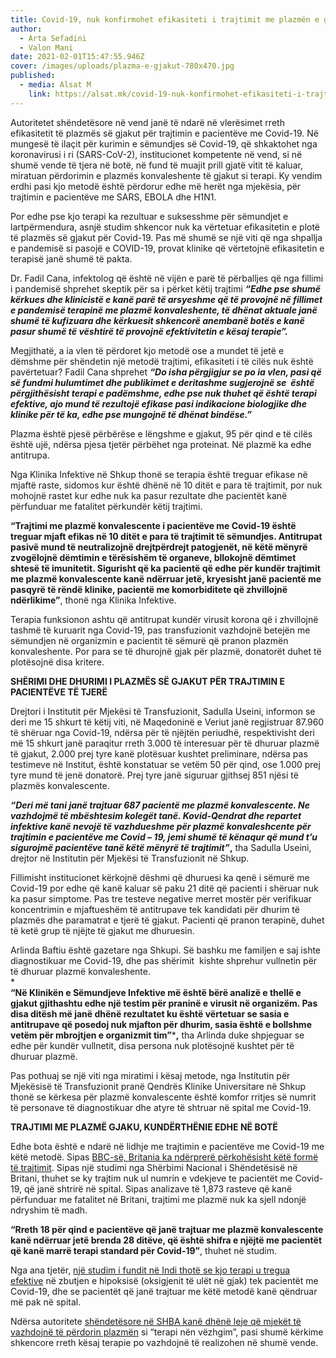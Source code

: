 ```yaml
---
title: Covid-19, nuk konfirmohet efikasiteti i trajtimit me plazmën e gjakut
author:
  - Arta Sefadini
  - Valon Mani
date: 2021-02-01T15:47:55.946Z
cover: /images/uploads/plazma-e-gjakut-780x470.jpg
published:
  - media: Alsat M
    link: https://alsat.mk/covid-19-nuk-konfirmohet-efikasiteti-i-trajtimit-me-plazmen-e-gjakut/
---
```

Autoritetet shëndetësore në vend janë të ndarë në vlerësimet rreth efikasitetit të plazmës së gjakut për trajtimin e pacientëve me Covid-19. Në mungesë të ilaçit për kurimin e sëmundjes së Covid-19, që shkaktohet nga koronavirusi i ri (SARS-CoV-2), institucionet kompetente në vend, si në shumë vende të tjera në botë, në fund të muajit prill gjatë vitit të kaluar, miratuan përdorimin e plazmës konvaleshente të gjakut si terapi. Ky vendim erdhi pasi kjo metodë është përdorur edhe më herët nga mjekësia, për trajtimin e pacientëve me SARS, EBOLA dhe H1N1.

Por edhe pse kjo terapi ka rezultuar e suksesshme për sëmundjet e lartpërmendura, asnjë studim shkencor nuk ka vërtetuar efikasitetin e plotë të plazmës së gjakut për Covid-19. Pas më shumë se një viti që nga shpallja e pandemisë si pasojë e COVID-19, provat klinike që vërtetojnë efikasitetin e terapisë janë shumë të pakta.

Dr. Fadil Cana, infektolog që është në vijën e parë të përballjes që nga fillimi i pandemisë shprehet skeptik për sa i përket këtij trajtimi ***“Edhe pse shumë kërkues dhe klinicistë e kanë parë të arsyeshme që të provojnë në fillimet e pandemisë terapinë me plazmë konvaleshente, të dhënat aktuale janë shumë të kufizuara dhe kërkuesit shkencorë anembanë botës e kanë pasur shumë të vështirë të provojnë efektivitetin e kësaj terapie”.***

Megjithatë, a ia vlen të përdoret kjo metodë ose a mundet të jetë e dëmshme për shëndetin një metodë trajtimi, efikasiteti i të cilës nuk është pavërtetuar? Fadil Cana shprehet ***“Do isha përgjigjur se po ia vlen, pasi që së fundmi hulumtimet dhe publikimet e deritashme sugjerojnë se  është përgjithësisht terapi e padëmshme, edhe pse nuk thuhet që është terapi efektive, ajo mund të rezultojë efikase pasi indikacione biologjike dhe klinike për të ka, edhe pse mungojnë të dhënat bindëse.”***

Plazma është pjesë përbërëse e lëngshme e gjakut, 95 për qind e të cilës është ujë, ndërsa pjesa tjetër përbëhet nga proteinat. Në plazmë ka edhe antitrupa.

Nga Klinika Infektive në Shkup thonë se terapia është treguar efikase në mjaftë raste, sidomos kur është dhënë në 10 ditët e para të trajtimit, por nuk mohojnë rastet kur edhe nuk ka pasur rezultate dhe pacientët kanë përfunduar me fatalitet përkundër këtij trajtimi.

**“Trajtimi me plazmë konvalescente i pacientëve me Covid-19 është treguar mjaft efikas në 10 ditët e para të trajtimit të sëmundjes. Antitrupat pasivë mund të neutralizojnë drejtpërdrejt patogjenët, në këtë mënyrë zvogëlojnë dëmtimin e tërësishëm të organeve, bllokojnë dëmtimet shtesë të imunitetit. Sigurisht që ka pacientë që edhe për kundër trajtimit me plazmë konvalescente kanë ndërruar jetë, kryesisht janë pacientë me pasqyrë të rëndë klinike, pacientë me komorbiditete që zhvillojnë ndërlikime”**, thonë nga Klinika Infektive.

Terapia funksionon ashtu që antitrupat kundër virusit korona që i zhvillojnë tashmë të kuruarit nga Covid-19, pas transfuzionit vazhdojnë betejën me sëmundjen në organizmin e pacientit të sëmurë që pranon plazmën konvaleshente. Por para se të dhurojnë gjak për plazmë, donatorët duhet të plotësojnë disa kritere.

**SHËRIMI DHE DHURIMI I PLAZMËS SË GJAKUT PËR TRAJTIMIN E PACIENTËVE TË TJERË**

Drejtori i Institutit për Mjekësi të Transfuzionit, Sadulla Useini, informon se deri me 15 shkurt të këtij viti, në Maqedoninë e Veriut janë regjistruar 87.960 të shëruar nga Covid-19, ndërsa për të njëjtën periudhë, respektivisht deri më 15 shkurt janë paraqitur rreth 3.000 të interesuar për të dhuruar plazmë të gjakut, 2.000 prej tyre kanë plotësuar kushtet preliminare, ndërsa pas testimeve në Institut, është konstatuar se vetëm 50 për qind, ose 1.000 prej tyre mund të jenë donatorë. Prej tyre janë siguruar gjithsej 851 njësi të  plazmës konvalescente.

***“Deri më tani janë trajtuar 687 pacientë me plazmë konvalescente. Ne vazhdojmë të mbështesim kolegët tanë. Kovid-Qendrat dhe repartet infektive kanë nevojë të vazhdueshme për plazmë konvaleshcente për trajtimin e pacientëve me Covid – 19, jemi shumë të kënaqur që mund t’u sigurojmë pacientëve tanë këtë mënyrë të trajtimit”*,** tha Sadulla Useini, drejtor në Institutin për Mjekësi të Transfuzionit në Shkup.

Fillimisht institucionet kërkojnë dëshmi që dhuruesi ka qenë i sëmurë me Covid-19 por edhe që kanë kaluar së paku 21 ditë që pacienti i shëruar nuk ka pasur simptome. Pas tre testeve negative merret mostër për verifikuar koncentrimin e mjaftueshëm të antitrupave tek kandidati për dhurim të plazmës dhe paramatrat e tjerë të gjakut. Pacienti që pranon terapinë, duhet të ketë grup të njëjte të gjakut me dhuruesin.

Arlinda Baftiu është gazetare nga Shkupi. Së bashku me familjen e saj ishte diagnostikuar me Covid-19, dhe pas shërimit  kishte shprehur vullnetin për të dhuruar plazmë konvaleshente.\
*\
**“Në Klinikën e Sëmundjeve Infektive më është bërë analizë e thellë e gjakut gjithashtu edhe një testim për praninë e virusit në organizëm. Pas disa ditësh më janë dhënë rezultatet ku është vërtetuar se sasia e antitrupave që posedoj nuk mjafton për dhurim, sasia është e bollshme vetëm për mbrojtjen e organizmit tim”*****,** tha Arlinda duke shpjeguar se edhe për kundër vullnetit, disa persona nuk plotësojnë kushtet për të dhuruar plazmë.

Pas pothuaj se një viti nga miratimi i kësaj metode, nga Institutin për Mjekësisë të Transfuzionit pranë Qendrës Klinike Universitare në Shkup thonë se kërkesa për plazmë konvalescente është komfor rritjes së numrit të personave të diagnostikuar dhe atyre të shtruar në spital me Covid-19.

**TRAJTIMI ME PLAZMË GJAKU, KUNDËRTHËNIE EDHE NË BOTË**

Edhe bota është e ndarë në lidhje me trajtimin e pacientëve me Covid-19 me këtë metodë. Sipas [BBC-së, Britania ka ndërprerë përkohësisht këtë formë të trajtimit](https://www.bbc.com/news/health-55681051). Sipas një studimi nga Shërbimi Nacional i Shëndetësisë në Britani, thuhet se ky trajtim nuk ul numrin e vdekjeve te pacientët me Covid-19, që janë shtrirë në spital. Sipas analizave të 1,873 rasteve që kanë përfunduar me fatalitet në Britani, trajtimi me plazmë nuk ka sjell ndonjë ndryshim të madh.

**“Rreth 18 për qind e pacientëve që janë trajtuar me plazmë konvalescente kanë ndërruar jetë brenda 28 ditëve, që është shifra e njëjtë me pacientët që kanë marrë terapi standard për Covid-19”**, thuhet në studim.

Nga ana tjetër, [një studim i fundit në Indi thotë se kjo terapi u tregua efektive](https://www.medrxiv.org/content/10.1101/2020.11.25.20237883v1) në zbutjen e hipoksisë (oksigjenit të ulët në gjak) tek pacientët me Covid-19, dhe se pacientët që janë trajtuar me këtë metodë kanë qëndruar më pak në spital.

Ndërsa autoritete [shëndetësore në SHBA kanë dhënë leje që mjekët të vazhdojnë të përdorin plazmën](https://www.fda.gov/vaccines-blood-biologics/investigational-new-drug-ind-or-device-exemption-ide-process-cber/recommendations-investigational-covid-19-convalescent-plasma) si “terapi nën vëzhgim”, pasi shumë kërkime shkencore rreth kësaj terapie po vazhdojnë të realizohen në shumë vende.